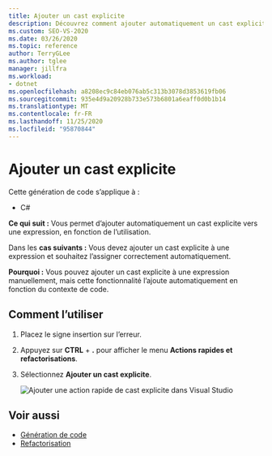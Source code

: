 ```yaml
---
title: Ajouter un cast explicite
description: Découvrez comment ajouter automatiquement un cast explicite à une expression en fonction du contexte de votre code.
ms.custom: SEO-VS-2020
ms.date: 03/26/2020
ms.topic: reference
author: TerryGLee
ms.author: tglee
manager: jillfra
ms.workload:
- dotnet
ms.openlocfilehash: a8208ec9c84eb076ab5c313b3078d3853619fb06
ms.sourcegitcommit: 935e4d9a20928b733e573b6801a6eaff0d0b1b14
ms.translationtype: MT
ms.contentlocale: fr-FR
ms.lasthandoff: 11/25/2020
ms.locfileid: "95870844"
---
```

# <a name="add-explicit-cast"></a>Ajouter un cast explicite

Cette génération de code s’applique à :

- C#

**Ce qui suit :** Vous permet d’ajouter automatiquement un cast explicite vers une expression, en fonction de l’utilisation.

Dans les **cas suivants :** Vous devez ajouter un cast explicite à une expression et souhaitez l’assigner correctement automatiquement.

**Pourquoi :** Vous pouvez ajouter un cast explicite à une expression manuellement, mais cette fonctionnalité l’ajoute automatiquement en fonction du contexte de code.

## <a name="how-to-use-it"></a>Comment l’utiliser

1. Placez le signe insertion sur l’erreur.
2. Appuyez sur **CTRL** + **.** pour afficher le menu **Actions rapides et refactorisations**.
3. Sélectionnez **Ajouter un cast explicite**.

   ![Ajouter une action rapide de cast explicite dans Visual Studio](media/add-explicit-cast.png)

## <a name="see-also"></a>Voir aussi

- [Génération de code](../code-generation-in-visual-studio.md)
- [Refactorisation](../refactoring-in-visual-studio.md)
